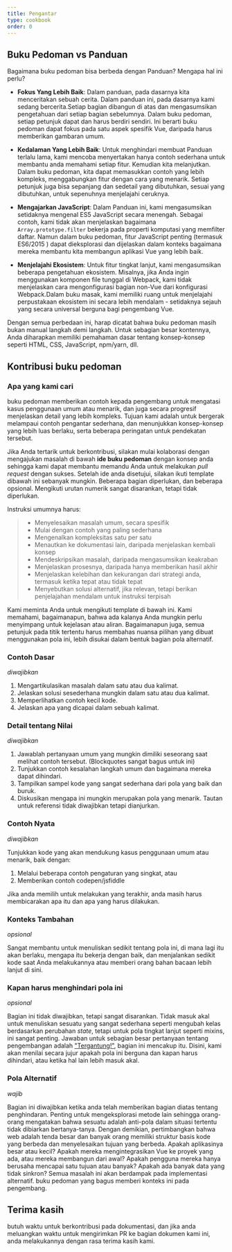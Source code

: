 ```yaml
---
title: Pengantar
type: cookbook
order: 0
---
```


## Buku Pedoman vs Panduan

Bagaimana buku pedoman bisa berbeda dengan Panduan? Mengapa hal ini perlu?

* **Fokus Yang Lebih Baik**: Dalam panduan, pada dasarnya kita menceritakan sebuah cerita. Dalam panduan ini, pada dasarnya kami sedang bercerita.Setiap bagian dibangun di atas dan mengasumsikan pengetahuan dari setiap bagian sebelumnya. Dalam buku pedoman, setiap petunjuk dapat dan harus berdiri sendiri. Ini berarti buku pedoman dapat fokus pada satu aspek spesifik Vue, daripada harus memberikan gambaran umum. 

* **Kedalaman Yang Lebih Baik**: Untuk menghindari membuat Panduan terlalu lama, kami mencoba menyertakan hanya contoh sederhana untuk membantu anda memahami setiap fitur. Kemudian kita melanjutkan. Dalam buku pedoman, kita dapat memasukkan contoh yang lebih kompleks, menggabungkan fitur dengan cara yang menarik. Setiap petunjuk juga bisa sepanjang dan sedetail yang dibutuhkan, sesuai yang dibutuhkan, untuk sepenuhnya menjelajahi ceruknya.

* **Mengajarkan JavaScript**: Dalam Panduan ini, kami mengasumsikan setidaknya mengenal ES5 JavaScript secara menengah. Sebagai contoh, kami tidak akan menjelaskan bagaimana `Array.prototype.filter` bekerja pada properti komputasi yang memfilter daftar. Namun dalam buku pedoman, fitur JavaScript penting (termasuk ES6/2015 ) dapat dieksplorasi dan dijelaskan dalam konteks bagaimana mereka membantu kita membangun aplikasi Vue yang lebih baik.

* **Menjelajahi Ekosistem**: Untuk fitur tingkat lanjut, kami mengasumsikan beberapa pengetahuan ekosistem. Misalnya, jika Anda ingin menggunakan komponen file tunggal di Webpack, kami tidak menjelaskan cara mengonfigurasi bagian non-Vue dari konfigurasi Webpack.Dalam buku masak, kami memiliki ruang untuk menjelajahi perpustakaan ekosistem ini secara lebih mendalam - setidaknya sejauh yang secara universal berguna bagi pengembang Vue.

Dengan semua perbedaan ini, harap dicatat bahwa buku pedoman masih bukan manual langkah demi langkah. Untuk sebagian besar kontennya, Anda diharapkan memiliki pemahaman dasar tentang konsep-konsep seperti HTML, CSS, JavaScript, npm/yarn, dll.

## Kontribusi buku pedoman

### Apa yang kami cari

buku pedoman memberikan contoh kepada pengembang untuk mengatasi kasus penggunaan umum atau menarik, dan juga secara progresif menjelaskan detail yang lebih kompleks. Tujuan kami adalah untuk bergerak melampaui contoh pengantar sederhana, dan menunjukkan konsep-konsep yang lebih luas berlaku, serta beberapa peringatan untuk pendekatan tersebut.

Jika Anda tertarik untuk berkontribusi, silakan mulai kolaborasi dengan mengajukan masalah di bawah **ide buku pedoman** dengan konsep anda sehingga kami dapat membantu memandu Anda untuk melakukan _pull request_ dengan sukses. Setelah ide anda disetujui, silakan ikuti template dibawah ini sebanyak mungkin. Beberapa bagian diperlukan, dan beberapa opsional. Mengikuti urutan numerik sangat disarankan, tetapi tidak diperlukan.

Instruksi umumnya harus:

> * Menyelesaikan masalah umum, secara spesifik
> * Mulai dengan contoh yang paling sederhana
> * Mengenalkan kompleksitas satu per satu
> * Menautkan ke dokumentasi lain, daripada menjelaskan kembali konsep 
> * Mendeskripsikan masalah, daripada mengasumsikan keakraban
> * Menjelaskan prosesnya, daripada hanya memberikan hasil akhir
> * Menjelaskan kelebihan dan kekurangan dari strategi anda, termasuk ketika tepat atau tidak tepat
> * Menyebutkan solusi alternatif, jika relevan, tetapi berikan penjelajahan mendalam untuk instruksi terpisah

Kami meminta Anda untuk mengikuti template di bawah ini. Kami memahami, bagaimanapun, bahwa ada kalanya Anda mungkin perlu menyimpang untuk kejelasan atau aliran. Bagaimanapun juga, semua petunjuk pada titik tertentu harus membahas nuansa pilihan yang dibuat menggunakan pola ini, lebih disukai dalam bentuk bagian pola alternatif.

### Contoh Dasar

_diwajibkan_

1.  Mengartikulasikan masalah dalam satu atau dua kalimat.
2.  Jelaskan solusi sesederhana mungkin dalam satu atau dua kalimat.
3.  Memperlihatkan contoh kecil kode.
4.  Jelaskan apa yang dicapai dalam sebuah kalimat. 

### Detail tentang Nilai

_diwajibkan_

1.  Jawablah pertanyaan umum yang mungkin dimiliki seseorang saat melihat contoh tersebut. (Blockquotes sangat bagus untuk  ini)
2.  Tunjukkan contoh kesalahan langkah umum dan bagaimana mereka dapat dihindari.
3.  Tampilkan sampel kode yang sangat sederhana dari pola yang baik dan buruk.
4.  Diskusikan mengapa ini mungkin merupakan pola yang menarik. Tautan untuk referensi tidak diwajibkan tetapi dianjurkan.

### Contoh Nyata

_diwajibkan_

Tunjukkan kode yang akan mendukung kasus penggunaan umum atau menarik, baik dengan:

1.  Melalui beberapa contoh pengaturan yang singkat, atau
2.  Memberikan contoh codepen/jsfiddle

Jika anda memilih untuk melakukan yang terakhir, anda masih harus membicarakan apa itu dan apa yang harus dilakukan.

### Konteks Tambahan

_opsional_

Sangat membantu untuk menuliskan sedikit tentang pola ini, di mana lagi itu akan berlaku, mengapa itu bekerja dengan baik, dan menjalankan sedikit kode saat Anda melakukannya atau memberi orang bahan bacaan lebih lanjut di sini.

### Kapan harus menghindari pola ini

_opsional_

Bagian ini tidak diwajibkan, tetapi sangat disarankan. Tidak masuk akal untuk menuliskan sesuatu yang sangat sederhana seperti mengubah kelas berdasarkan perubahan _state_, tetapi untuk pola tingkat lanjut seperti mixins, ini sangat penting. Jawaban untuk sebagian besar pertanyaan tentang pengembangan adalah ["Tergantung!"](https://codepen.io/rachsmith/pen/YweZbG), bagian ini mencakup itu. Disini, kami akan menilai secara jujur apakah pola ini berguna dan kapan harus dihindari, atau ketika hal lain lebih masuk akal.

### Pola Alternatif

_wajib_

Bagian ini diwajibkan ketika anda telah memberikan bagian diatas tentang penghindaran. Penting untuk mengeksplorasi metode lain sehingga orang-orang mengatakan bahwa sesuatu adalah anti-pola dalam situasi tertentu tidak dibiarkan bertanya-tanya. Dengan demikian, pertimbangkan bahwa web adalah tenda besar dan banyak orang memiliki struktur basis kode yang berbeda dan menyelesaikan tujuan yang berbeda. Apakah aplikasinya besar atau kecil? Apakah mereka mengintegrasikan Vue ke proyek yang ada, atau mereka membangun dari awal? Apakah pengguna mereka hanya berusaha mencapai satu tujuan atau banyak? Apakah ada banyak data yang tidak sinkron? Semua masalah ini akan berdampak pada implementasi alternatif. buku pedoman yang bagus memberi konteks ini pada pengembang.

## Terima kasih

butuh waktu untuk berkontribusi pada dokumentasi, dan jika anda meluangkan waktu untuk mengirimkan PR ke bagian dokumen kami ini, anda melakukannya dengan rasa terima kasih kami.